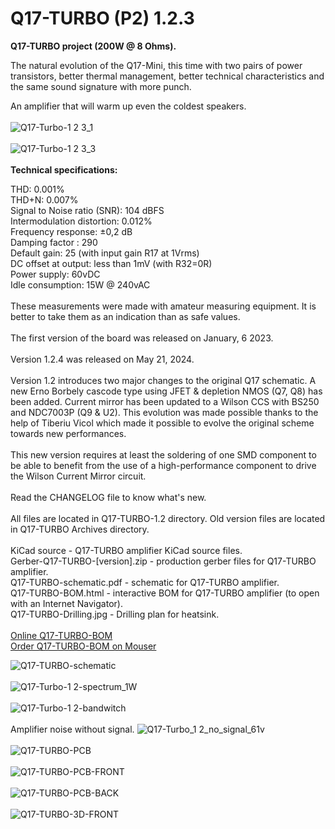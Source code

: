 # Q17-TURBO (P2) 1.2.3</b><br>

<b>Q17-TURBO project (200W @ 8 Ohms).</b><br>

The natural evolution of the Q17-Mini, this time with two pairs of power transistors, better thermal management, better technical characteristics and the same sound signature with more punch.

An amplifier that will warm up even the coldest speakers.
<br>
<br>
![Q17-Turbo-1 2 3_1](https://github.com/stefaweb/Q17-Amplifier/assets/12907102/97a1cd29-f3ba-49e2-b852-ad42e8673918)<br>
<br>
![Q17-Turbo-1 2 3_3](https://github.com/stefaweb/Q17-Amplifier/assets/12907102/c71b1648-2ad6-453f-a98c-a1db6060b02e)<br>
<br>
<b>Technical specifications:</b>

THD: 0.001%<br>
THD+N: 0.007%<br>
Signal to Noise ratio (SNR): 104 dBFS<br>
Intermodulation distortion: 0.012%<br>
Frequency response: ±0,2 dB<br>
Damping factor : 290<br>
Default gain: 25 (with input gain R17 at 1Vrms)<br>
DC offset at output: less than 1mV (with R32=0R)<br>
Power supply: 60vDC<br>
Idle consumption: 15W @ 240vAC
<br>
<br>
These measurements were made with amateur measuring equipment. It is better to take them as an indication than as safe values.
<br>
<br>
The first version of the board was released on January, 6 2023.<br>
<br>
Version 1.2.4 was released on May 21, 2024.<br>
<br>
Version 1.2 introduces two major changes to the original Q17 schematic. A new Erno Borbely cascode type using JFET & depletion NMOS (Q7, Q8) has been added. Current mirror has been updated to a Wilson CCS with BS250 and NDC7003P (Q9 & U2). This evolution was made possible thanks to the help of Tiberiu Vicol which made it possible to evolve the original scheme towards new performances.<br>
<br>
This new version requires at least the soldering of one SMD component to be able to benefit from the use of a high-performance component to drive the Wilson Current Mirror circuit.<br>
<br>
Read the CHANGELOG file to know what's new.<br>
<br>
All files are located in Q17-TURBO-1.2 directory. Old version files are located in Q17-TURBO Archives directory.<br>
<br>
KiCad source - Q17-TURBO amplifier KiCad source files.<br>
Gerber-Q17-TURBO-[version].zip - production gerber files for Q17-TURBO amplifier.<br>
Q17-TURBO-schematic.pdf - schematic for Q17-TURBO amplifier.<br>
Q17-TURBO-BOM.html - interactive BOM for Q17-TURBO amplifier (to open with an Internet Navigator).<br>
Q17-TURBO-Drilling.jpg - Drilling plan for heatsink.<br>
<br>
<a href="https://audio.cyberkata.org/Q17-TURBO-BOM.html">Online Q17-TURBO-BOM</a><br>
<a href="https://www.mouser.fr/ProjectManager/ProjectDetail.aspx?AccessID=4e25ab8e25">Order Q17-TURBO-BOM on Mouser</a><br> 

![Q17-TURBO-schematic](https://github.com/stefaweb/Q17-Amplifier/assets/12907102/32d9339e-0ff2-4811-8d0c-c01ec8137cdf)
<br>
<br>
![Q17-Turbo-1 2-spectrum_1W](https://github.com/stefaweb/Q17-Amplifier/assets/12907102/2e76e809-cd00-4903-927a-2ec144331093)
<br>
<br>
![Q17-Turbo-1 2-bandwitch](https://github.com/stefaweb/Q17-Amplifier/assets/12907102/c24a9ce1-09ad-4bd7-9916-7a801052a2be)
<br>
<br>
Amplifier noise without signal.
![Q17-Turbo_1 2_no_signal_61v](https://github.com/stefaweb/Q17-Amplifier/assets/12907102/df66cec7-f6ed-4381-a130-bb7c678b6d19)
<br>
<br>
![Q17-TURBO-PCB](https://github.com/stefaweb/Q17-Amplifier/assets/12907102/4493e377-6408-46f1-b046-717305388f62)
<br>
<br>
![Q17-TURBO-PCB-FRONT](https://github.com/stefaweb/Q17-Amplifier/assets/12907102/42f1d32c-3ff7-4761-a6c7-1198d3e9516a)
<br>
<br>
![Q17-TURBO-PCB-BACK](https://github.com/stefaweb/Q17-Amplifier/assets/12907102/741f0ab9-8317-44cd-8e45-21338808898b)
<br>
<br>
![Q17-TURBO-3D-FRONT](https://github.com/stefaweb/Q17-Amplifier/assets/12907102/7d545666-9ac4-4695-9ad0-fd7a193f8624)
